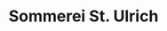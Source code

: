 ---
title: "Sommerei St. Ulrich"
url: /st-ulrich-bei-steyr/sommerei-st-ulrich/
shop: Lebensmittel
---